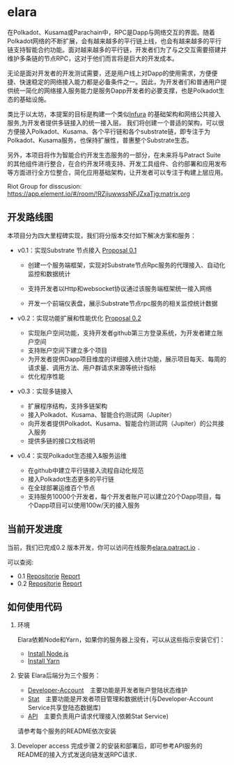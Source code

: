 # elara

在Polkadot、Kusama或Parachain中，RPC是Dapp与网络交互的界面。随着Polkadot网络的不断扩展，会有越来越多的平行链上线，也会有越来越多的平行链支持智能合约功能。面对越来越多的平行链，开发者们为了与之交互需要搭建并维护多条链的节点RPC，这对于他们而言将是巨大的开发成本。

无论是面对开发者的开发测试需要，还是用户线上对Dapp的使用需求，方便便捷、快速稳定的网络接入能力都是必备条件之一。因此，为开发者们和普通用户提供统一简化的网络接入服务能力是服务Dapp开发者的必要支撑，也是Polkadot生态的基础设施。

类比于以太坊，本提案的目标是构建一个类似[Infura](infura.io) 的基础架构和网络公共接入服务,为开发者提供多链接入的统一接入层。 我们将创建一个普适的架构，可以很方便接入Polkadot、Kusama、各个平行链和各个substrate链，即专注于为Polkadot、Kusama服务，也保持扩展性，普惠整个Substrate生态。

另外，本项目将作为智能合约开发生态服务的一部分，在未来将与Patract Suite的其他组件进行整合，在合约开发环境支持、开发工具组件、合约部署和应用发布等方面进行全方位整合，简化应用基础架构，让开发者可以专注于构建上层应用。

Riot Group for disscusion: https://app.element.io/#/room/!RZjiuwwssNFJZxaTjg:matrix.org

## 开发路线图

本项目分为四大里程碑实现，我们将分版本交付如下解决方案和服务：

- v0.1：实现Substrate 节点接入 [Proposal 0.1](https://polkadot.polkassembly.io/post/103)

  - 创建一个服务端框架，实现对Substrate节点Rpc服务的代理接入、自动化监控和数据统计

  - 支持开发者以Http和websocket协议通过该服务端框架统一接入网络
  - 开发一个前端仪表盘，展示Substrate节点rpc服务的相关监控统计数据
  
- v0.2：实现功能扩展和性能优化 [Proposal 0.2](https://polkadot.polkassembly.io/post/141)

  - 实现账户空间功能，支持开发者github第三方登录系统，为开发者建立账户空间
  - 支持账户空间下建立多个项目
  - 为开发者提供Dapp项目维度的详细接入统计功能，展示项目每天、每周的请求量、调用方法、用户群请求来源等统计指标
  - 优化程序性能

  
- v0.3：实现多链接入

  - 扩展程序结构，支持多链架构
  - 接入Polkadot、Kusama、智能合约测试网（Jupiter）
  - 向开发者提供Polkadot、Kusama、智能合约测试网（Jupiter）的公共接入服务
  - 提供多链的接口文档说明

- v0.4：实现Polkadot生态接入&服务运维

  - 在github中建立平行链接入流程自动化规范
  - 接入Polkadot生态更多的平行链
  - 在全球部署运维百个节点
  - 支持服务10000个开发者，每个开发者账户可以建立20个Dapp项目，每个Dapp项目可以使用100w/天的接入服务

## 当前开发进度


当前，我们已完成0.2 版本开发，你可以访问在线服务[elara.patract.io](https://elara.patract.io/) ．

可以查阅: 
- 0.1 [Repositorie](https://github.com/patractlabs/elara/tree/0.1/) [ Report ](https://polkadot.polkassembly.io/post/139) 
- 0.2 [Repositorie](https://github.com/patractlabs/elara/tree/0.2/) [ Report ](https://polkadot.polkassembly.io/post/xxx) 


## 如何使用代码

1. 环境

    Elara依赖Node和Yarn，如果你的服务器上没有，可以从这些指示安装它们：
    - [Install Node.js](https://nodejs.org/en/download/)
    - [Install Yarn](https://yarnpkg.com/lang/en/docs/install/)

   
2. 安装
     Elara后端分为三个服务：
    - [Developer-Account](https://github.com/patractlabs/elara/tree/master/packages/account)　主要功能是开发者账户登陆状态维护
    - [Stat](https://github.com/patractlabs/elara/tree/master/packages/stat)　主要功能是开发者项目管理和数据统计(与Developer-Account Service共享登陆态数据库)
    - [API](https://github.com/patractlabs/elara/tree/master/packages/api)　主要负责用户请求代理接入(依赖Stat Service)

    请参考每个服务的README依次安装

3.  Developer access
    完成步骤２的安装和部署后，即可参考API服务的README的接入方式发送向链发送RPC请求．